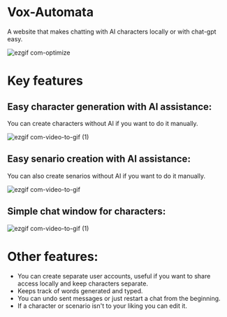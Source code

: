 # Vox-Automata

A website that makes chatting with AI characters locally or with chat-gpt easy.

![ezgif com-optimize](https://github.com/jediknight813/Vox-Automata/assets/17935336/a12b880e-4d97-4ae0-836c-4de1211dc56e)


# Key features

## Easy character generation with AI assistance:
You can create characters without AI if you want to do it manually.

![ezgif com-video-to-gif (1)](https://github.com/jediknight813/Vox-Automata/assets/17935336/b96406f4-ed65-42a8-8a6b-a1c6527cc44e)


## Easy senario creation with AI assistance:
You can also create senarios without AI if you want to do it manually.

![ezgif com-video-to-gif](https://github.com/jediknight813/Vox-Automata/assets/17935336/34b85f7f-263f-4749-b0f8-878573bf53ab)


## Simple chat window for characters:

![ezgif com-video-to-gif (1)](https://github.com/jediknight813/Vox-Automata/assets/17935336/07a0207e-e6ef-4a8e-8229-7035d35c34d6)

# Other features:

- You can create separate user accounts, useful if you want to share access locally and keep characters separate.
- Keeps track of words generated and typed.
- You can undo sent messages or just restart a chat from the beginning.
- If a character or scenario isn't to your liking you can edit it.
